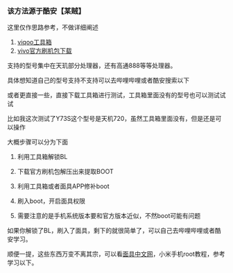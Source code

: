 ### 该方法源于酷安【某贼】

这里仅作思路参考，不做详细阐述

1. [viqoo工具箱](https://hqycloud.top/viqoo/173/ "viqoo工具箱")
2. [vivo官方刷机包下载](https://www.vivo.com/upgrade/index "vivo官方刷机包下载")

支持的型号集中在天玑部分处理器，还有高通888等等处理器。

具体想知道自己的型号支持不支持可以去哔哩哔哩或者酷安搜索以下

或者更直接一些，直接下载工具箱进行测试，工具箱里面没有的型号也可以测试试试

比如我这次测试了Y73S这个型号是天机720，虽然工具箱里面没有，但是还是可以操作

大概步骤可以分为下面

1. 利用工具箱解锁BL

2. 下载官方刷机包解压出来提取BOOT

3. 利用工具箱或者面具APP修补boot

4. 刷入boot，开启面具权限

5. 需要注意的是手机系统版本要和官方版本近似，不然boot可能有问题

如果你解锁了BL，刷入了面具，剩下的就很简单了，可以自己去哔哩哔哩或者酷安学习。

顺便一提，这些东西万变不离其宗，可以看[面具中文网](https://magiskcn.com/ "面具中文网")，小米手机root教程，参考学习以下。